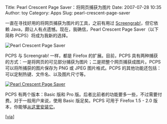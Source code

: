 Title: Pearl Crescent Page Saver：将网页捕获为图片
Date: 2007-07-28 10:35
Author: toy
Category: Apps
Slug: pearl-crescent-page-saver

一直在寻找好用的将网页捕获为图片的工具，之前有用过
[Screengrab!](http://www.screengrab.org/)，但它依赖
Java，颇让人有点遗憾。现在，我确信，Pearl Crescent Page Saver（以下简称
PCPS）将成为我新的选择。

![Pearl Crescent Page Saver](http://i.linuxtoy.org/i/2007/07/pcps01.jpg)

PCPS 与 Screengrab! 一样，都是 Firefox 的扩展。目前，PCPS
具有两种捕获的方式：一是将网页的可见部分捕获为图片；二是把整个网页捕获成图片。PCPS
可以将所捕获的图片保存为 PNG 或 JPEG 图片格式。PCPS
的其他功能还包括：可以定制热键、文件名、以及图片尺寸等。

[![Pearl Crescent Page
Saver](http://i.linuxtoy.org/i/2007/07/pcps02_s.jpg)](http://i.linuxtoy.org/i/2007/07/pcps02.jpg)

PCPS 有两个版本：Basic 版和 Pro
版。后者比前者的功能要多一些，不过需要付费。对于一般用户来说，使用 Basic
版足矣。PCPS 可用于 Firefox 1.5 - 2.0
版本，你能够[从这里安装它](http://pearlcrescent.com/products/pagesaver/)。

[[via](http://lifehacker.com/software/featured-firefox-extension/page-saver-captures-web-pages-as-images-283100.php)]
